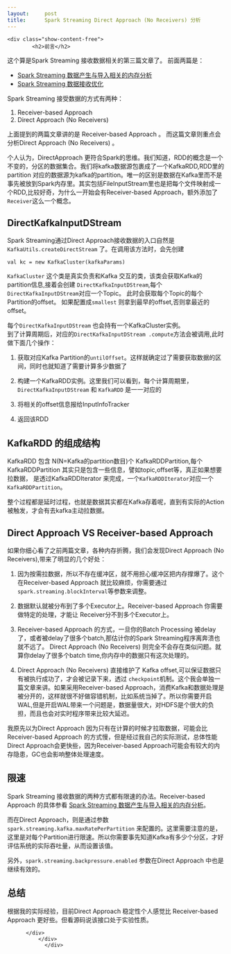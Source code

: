 ```yaml
---
layout:     post
title:      Spark Streaming Direct Approach (No Receivers) 分析
---
```

<div id="article_content" class="article_content clearfix csdn-tracking-statistics" data-pid="blog" data-mod="popu_307" data-dsm="post">
								            <link rel="stylesheet" href="https://csdnimg.cn/release/phoenix/template/css/ck_htmledit_views-f76675cdea.css">
						<div class="htmledit_views" id="content_views">
                
    <div class="show-content-free">
            <h2>前言</h2>
<p>这个算是Spark Streaming 接收数据相关的第三篇文章了。 前面两篇是：</p>
<ul><li><a href="https://www.jianshu.com/p/9e44d3fd62af" rel="nofollow">Spark Streaming 数据产生与导入相关的内存分析</a></li>
<li><a href="https://www.jianshu.com/p/a1526fbb2be4" rel="nofollow">Spark Streaming 数据接收优化</a></li>
</ul><p>Spark Streaming 接受数据的方式有两种：</p>
<ol><li>Receiver-based Approach</li>
<li>Direct Approach (No Receivers)</li>
</ol><p>上面提到的两篇文章讲的是 Receiver-based Approach 。 而这篇文章则重点会分析Direct Approach (No Receivers) 。</p>
<p>个人认为，DirectApproach 更符合Spark的思维。我们知道，RDD的概念是一个不变的，分区的数据集合。我们将kafka数据源包裹成了一个KafkaRDD,RDD里的partition 对应的数据源为kafka的partition。唯一的区别是数据在Kafka里而不是事先被放到Spark内存里。其实包括FileInputStream里也是把每个文件映射成一个RDD,比较好奇，为什么一开始会有Receiver-based Approach，额外添加了<code>Receiver</code>这么一个概念。</p>
<h2>DirectKafkaInputDStream</h2>
<p>Spark Streaming通过Direct Approach接收数据的入口自然是<code>KafkaUtils.createDirectStream</code> 了。在调用该方法时，会先创建</p>
<pre><code>val kc = new KafkaCluster(kafkaParams)
</code></pre>
<p><code>KafkaCluster</code> 这个类是真实负责和Kafka 交互的类，该类会获取Kafka的partition信息,接着会创建 <code>DirectKafkaInputDStream</code>,每个<code>DirectKafkaInputDStream</code>对应一个Topic。 此时会获取每个Topic的每个Partition的offset。 如果配置成<code>smallest</code> 则拿到最早的offset,否则拿最近的offset。</p>
<p>每个<code>DirectKafkaInputDStream</code> 也会持有一个KafkaCluster实例。<br>
到了计算周期后，对应的<code>DirectKafkaInputDStream .compute</code>方法会被调用,此时做下面几个操作：</p>
<ol><li><p>获取对应Kafka Partition的<code>untilOffset</code>。这样就确定过了需要获取数据的区间，同时也就知道了需要计算多少数据了</p></li>
<li><p>构建一个KafkaRDD实例。这里我们可以看到，每个计算周期里，<code>DirectKafkaInputDStream</code> 和 <code>KafkaRDD</code> 是一一对应的</p></li>
<li><p>将相关的offset信息报给InputInfoTracker</p></li>
<li><p>返回该RDD</p></li>
</ol><h2>KafkaRDD 的组成结构</h2>
<p>KafkaRDD 包含 N(N=Kafka的partition数目)个 KafkaRDDPartition,每个KafkaRDDPartition 其实只是包含一些信息，譬如topic,offset等，真正如果想要拉数据， 是透过KafkaRDDIterator 来完成，一个<code>KafkaRDDIterator</code>对应一个 <code>KafkaRDDPartition</code>。</p>
<p>整个过程都是延时过程，也就是数据其实都在Kafka存着呢，直到有实际的Action被触发，才会有去kafka主动拉数据。</p>
<h2>Direct Approach VS Receiver-based Approach</h2>
<p>如果你细心看了之前两篇文章，各种内存折腾，我们会发现Direct Approach (No Receivers),带来了明显的几个好处：</p>
<ol><li><p>因为按需拉数据，所以不存在缓冲区，就不用担心缓冲区把内存撑爆了。这个在Receiver-based Approach 就比较麻烦，你需要通过<code>spark.streaming.blockInterval</code>等参数来调整。</p></li>
<li><p>数据默认就被分布到了多个Executor上。Receiver-based Approach 你需要做特定的处理，才能让 Receiver分不到多个Executor上。</p></li>
<li><p>Receiver-based Approach 的方式，一旦你的Batch Processing 被delay了，或者被delay了很多个batch,那估计你的Spark Streaming程序离奔溃也就不远了。 Direct Approach (No Receivers) 则完全不会存在类似问题。就算你delay了很多个batch time,你内存中的数据只有这次处理的。</p></li>
<li><p>Direct Approach (No Receivers) 直接维护了 Kafka offset,可以保证数据只有被执行成功了，才会被记录下来，透过 <code>checkpoint</code>机制。这个我会单独一篇文章来讲。如果采用Receiver-based Approach，消费Kafka和数据处理是被分开的，这样就很不好做容错机制，比如系统当掉了。所以你需要开启WAL,但是开启WAL带来一个问题是，数据量很大，对HDFS是个很大的负担，而且也会对实时程序带来比较大延迟。</p></li>
</ol><p>我原先以为Direct Approach 因为只有在计算的时候才拉取数据，可能会比Receiver-based Approach 的方式慢，但是经过我自己的实际测试，总体性能 Direct Approach会更快些，因为Receiver-based Approach可能会有较大的内存隐患，GC也会影响整体处理速度。</p>
<h2>限速</h2>
<p>Spark Streaming 接收数据的两种方式都有限速的办法。Receiver-based Approach 的具体参看  <a href="https://www.jianshu.com/p/9e44d3fd62af" rel="nofollow">Spark Streaming 数据产生与导入相关的内存分析</a>。</p>
<p>而在Direct Approach，则是通过参数 <code>spark.streaming.kafka.maxRatePerPartition</code> 来配置的。这里需要注意的是，这里是对每个Partition进行限速。所以你需要事先知道Kafka有多少个分区，才好评估系统的实际吞吐量，从而设置该值。</p>
<p>另外，<code>spark.streaming.backpressure.enabled</code> 参数在Direct Approach 中也是继续有效的。</p>
<h2>总结</h2>
<p>根据我的实际经验，目前Direct Approach 稳定性个人感觉比 Receiver-based Approach 更好些。但看源码说该接口处于实验性质。</p>

          </div>
              </div>
                </div>